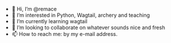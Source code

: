 - 👋 Hi, I’m @remace
- 👀 I’m interested in Python, Wagtail, archery and teaching
- 🌱 I’m currently learning wagtail
- 💞️ I’m looking to collaborate on whatever sounds nice and fresh
- 📫 How to reach me: by my e-mail address.

<!---
remace/remace is a ✨ special ✨ repository because its `README.md` (this file) appears on your GitHub profile.
You can click the Preview link to take a look at your changes.
--->
